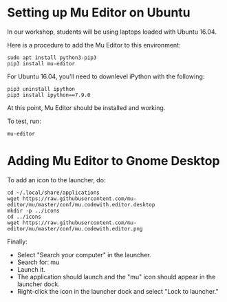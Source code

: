 # Setting up Mu Editor on Ubuntu

In our workshop, students will be using laptops loaded with Ubuntu 16.04.

Here is a procedure to add the Mu Editor to this environment:

    sudo apt install python3-pip3
    pip3 install mu-editor
    
For Ubuntu 16.04, you'll need to downlevel iPython with the following:

    pip3 uninstall ipython
    pip3 install ipython==7.9.0

At this point, Mu Editor should be installed and working.

To test, run:

    mu-editor

# Adding Mu Editor to Gnome Desktop

To add an icon to the launcher, do:

    cd ~/.local/share/applications
    wget https://raw.githubusercontent.com/mu-editor/mu/master/conf/mu.codewith.editor.desktop
    mkdir -p ../icons
    cd ../icons
    wget https://raw.githubusercontent.com/mu-editor/mu/master/conf/mu.codewith.editor.png

Finally:

* Select "Search your computer" in the launcher.
* Search for: mu
* Launch it.
* The application should launch and the "mu" icon should appear in the launcher dock.
* Right-click the icon in the launcher dock and select "Lock to launcher."

